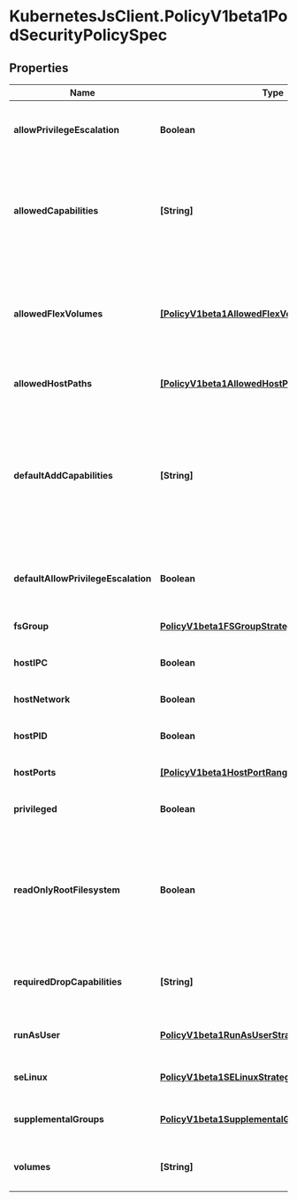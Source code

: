 # KubernetesJsClient.PolicyV1beta1PodSecurityPolicySpec

## Properties
Name | Type | Description | Notes
------------ | ------------- | ------------- | -------------
**allowPrivilegeEscalation** | **Boolean** | AllowPrivilegeEscalation determines if a pod can request to allow privilege escalation. If unspecified, defaults to true. | [optional] 
**allowedCapabilities** | **[String]** | AllowedCapabilities is a list of capabilities that can be requested to add to the container. Capabilities in this field may be added at the pod author&#39;s discretion. You must not list a capability in both AllowedCapabilities and RequiredDropCapabilities. | [optional] 
**allowedFlexVolumes** | [**[PolicyV1beta1AllowedFlexVolume]**](PolicyV1beta1AllowedFlexVolume.md) | AllowedFlexVolumes is a whitelist of allowed Flexvolumes.  Empty or nil indicates that all Flexvolumes may be used.  This parameter is effective only when the usage of the Flexvolumes is allowed in the \&quot;Volumes\&quot; field. | [optional] 
**allowedHostPaths** | [**[PolicyV1beta1AllowedHostPath]**](PolicyV1beta1AllowedHostPath.md) | is a white list of allowed host paths. Empty indicates that all host paths may be used. | [optional] 
**defaultAddCapabilities** | **[String]** | DefaultAddCapabilities is the default set of capabilities that will be added to the container unless the pod spec specifically drops the capability.  You may not list a capability in both DefaultAddCapabilities and RequiredDropCapabilities. Capabilities added here are implicitly allowed, and need not be included in the AllowedCapabilities list. | [optional] 
**defaultAllowPrivilegeEscalation** | **Boolean** | DefaultAllowPrivilegeEscalation controls the default setting for whether a process can gain more privileges than its parent process. | [optional] 
**fsGroup** | [**PolicyV1beta1FSGroupStrategyOptions**](PolicyV1beta1FSGroupStrategyOptions.md) | FSGroup is the strategy that will dictate what fs group is used by the SecurityContext. | 
**hostIPC** | **Boolean** | hostIPC determines if the policy allows the use of HostIPC in the pod spec. | [optional] 
**hostNetwork** | **Boolean** | hostNetwork determines if the policy allows the use of HostNetwork in the pod spec. | [optional] 
**hostPID** | **Boolean** | hostPID determines if the policy allows the use of HostPID in the pod spec. | [optional] 
**hostPorts** | [**[PolicyV1beta1HostPortRange]**](PolicyV1beta1HostPortRange.md) | hostPorts determines which host port ranges are allowed to be exposed. | [optional] 
**privileged** | **Boolean** | privileged determines if a pod can request to be run as privileged. | [optional] 
**readOnlyRootFilesystem** | **Boolean** | ReadOnlyRootFilesystem when set to true will force containers to run with a read only root file system.  If the container specifically requests to run with a non-read only root file system the PSP should deny the pod. If set to false the container may run with a read only root file system if it wishes but it will not be forced to. | [optional] 
**requiredDropCapabilities** | **[String]** | RequiredDropCapabilities are the capabilities that will be dropped from the container.  These are required to be dropped and cannot be added. | [optional] 
**runAsUser** | [**PolicyV1beta1RunAsUserStrategyOptions**](PolicyV1beta1RunAsUserStrategyOptions.md) | runAsUser is the strategy that will dictate the allowable RunAsUser values that may be set. | 
**seLinux** | [**PolicyV1beta1SELinuxStrategyOptions**](PolicyV1beta1SELinuxStrategyOptions.md) | seLinux is the strategy that will dictate the allowable labels that may be set. | 
**supplementalGroups** | [**PolicyV1beta1SupplementalGroupsStrategyOptions**](PolicyV1beta1SupplementalGroupsStrategyOptions.md) | SupplementalGroups is the strategy that will dictate what supplemental groups are used by the SecurityContext. | 
**volumes** | **[String]** | volumes is a white list of allowed volume plugins.  Empty indicates that all plugins may be used. | [optional] 


